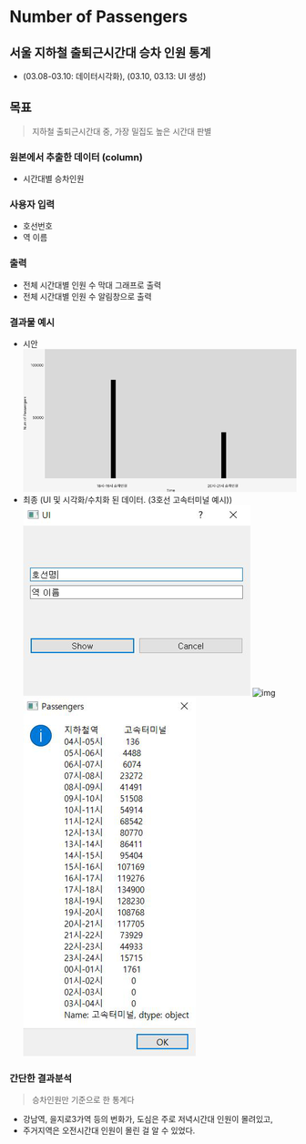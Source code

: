 # Number of Passengers
## 서울 지하철 출퇴근시간대 **승차 인원** 통계 
- (03.08-03.10: 데이터시각화), (03.10, 03.13: UI 생성)

## 목표 
> 지하철 출퇴근시간대 중, 가장 밀집도 높은 시간대 판별

### 원본에서 추출한 데이터 (column)
- 시간대별 승차인원

### 사용자 입력
- 호선번호
- 역 이름

### 출력
- 전체 시간대별 인원 수 막대 그래프로 출력
- 전체 시간대별 인원 수 알림창으로 출력

### 결과물 예시
- 시안
![img](img/Num%20of%20Passengers.png)
- 최종 (UI 및 시각화/수치화 된 데이터. (3호선 고속터미널 예시))
![img](img/UI.png) 
![img](img/result_bargraph.png)
![img](img/total_num_of_passengers.png)


### 간단한 결과분석
> 승차인원만 기준으로 한 통계다
- 강남역, 을지로3가역 등의 번화가, 도심은 주로 저녁시간대 인원이 몰려있고,
- 주거지역은 오전시간대 인원이 몰린 걸 알 수 있었다.